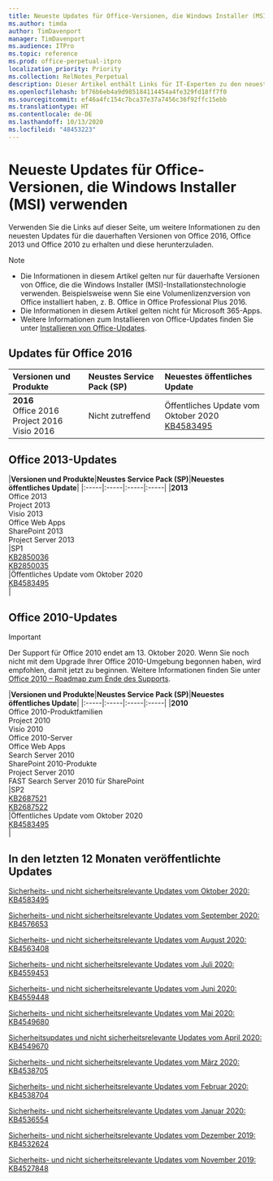 ```yaml
---
title: Neueste Updates für Office-Versionen, die Windows Installer (MSI) verwenden
ms.author: timda
author: TimDavenport
manager: TimDavenport
ms.audience: ITPro
ms.topic: reference
ms.prod: office-perpetual-itpro
localization_priority: Priority
ms.collection: RelNotes_Perpetual
description: Dieser Artikel enthält Links für IT-Experten zu den neuesten Updateinformationen für dauerhafte Versionen von Office 2016, Office 2013 und Office 2010
ms.openlocfilehash: bf76b6eb4a9d985184114454a4fe329fd18ff7f0
ms.sourcegitcommit: ef46a4fc154c7bca37e37a7456c36f92ffc15ebb
ms.translationtype: HT
ms.contentlocale: de-DE
ms.lasthandoff: 10/13/2020
ms.locfileid: "48453223"
---
```

# <a name="latest-updates-for-versions-of-office-that-use-windows-installer-msi"></a>Neueste Updates für Office-Versionen, die Windows Installer (MSI) verwenden

Verwenden Sie die Links auf dieser Seite, um weitere Informationen zu den neuesten Updates für die dauerhaften Versionen von Office 2016, Office 2013 und Office 2010 zu erhalten und diese herunterzuladen.
  
 
> [!NOTE]
> - Die Informationen in diesem Artikel gelten nur für dauerhafte Versionen von Office, die die Windows Installer (MSI)-Installationstechnologie verwenden. Beispielsweise wenn Sie eine Volumenlizenzversion von Office installiert haben, z. B. Office in Office Professional Plus 2016.
> - Die Informationen in diesem Artikel gelten nicht für Microsoft 365-Apps.
> - Weitere Informationen zum Installieren von Office-Updates finden Sie unter [Installieren von Office-Updates](https://support.office.com/article/2ab296f3-7f03-43a2-8e50-46de917611c5). 


## <a name="office-2016-updates"></a>Updates für Office 2016

|**Versionen und Produkte**|**Neustes Service Pack (SP)**|**Neuestes öffentliches Update**|
|:-----|:-----|:-----|
|**2016** <br/> Office 2016  <br/> Project 2016  <br/> Visio 2016  <br/> |Nicht zutreffend  <br/> |Öffentliches Update vom Oktober 2020  <br/> [KB4583495](https://support.microsoft.com/help/4583495) <br/> |
   
## <a name="office-2013-updates"></a>Office 2013-Updates

|**Versionen und Produkte**|**Neustes Service Pack (SP)**|**Neuestes öffentliches Update**|
|:-----|:-----|:-----|:-----|
|**2013** <br/> Office 2013  <br/> Project 2013  <br/> Visio 2013  <br/> Office Web Apps  <br/> SharePoint 2013  <br/> Project Server 2013  <br/> |SP1 <br/> [KB2850036](https://support.microsoft.com/kb/2850036) <br/>[KB2850035](https://support.microsoft.com/kb/2850035) <br/> |Öffentliches Update vom Oktober 2020  <br/> [KB4583495](https://support.microsoft.com/help/4583495) <br/> |
   
## <a name="office-2010-updates"></a>Office 2010-Updates
> [!IMPORTANT]
> Der Support für Office 2010 endet am 13. Oktober 2020. Wenn Sie noch nicht mit dem Upgrade Ihrer Office 2010-Umgebung begonnen haben, wird empfohlen, damit jetzt zu beginnen. Weitere Informationen finden Sie unter [Office 2010 – Roadmap zum Ende des Supports](https://docs.microsoft.com/DeployOffice/office-2010-end-support-roadmap). 

|**Versionen und Produkte**|**Neustes Service Pack (SP)**|**Neuestes öffentliches Update**|
|:-----|:-----|:-----|:-----|
|**2010** <br/> Office 2010-Produktfamilien  <br/> Project 2010  <br/> Visio 2010  <br/> Office 2010-Server  <br/> Office Web Apps  <br/> Search Server 2010  <br/> SharePoint 2010-Produkte  <br/> Project Server 2010  <br/> FAST Search Server 2010 für SharePoint  <br/> |SP2 <br/>[KB2687521](https://support.microsoft.com/kb/2687521) <br/> [KB2687522](https://support.microsoft.com/kb/2687522) <br/> |Öffentliches Update vom Oktober 2020  <br/> [KB4583495](https://support.microsoft.com/help/4583495) <br/>|
   

   
## <a name="updates-released-in-past-12-months"></a>In den letzten 12 Monaten veröffentlichte Updates
[Sicherheits- und nicht sicherheitsrelevante Updates vom Oktober 2020: KB4583495](https://support.microsoft.com/help/4583495)

[Sicherheits- und nicht sicherheitsrelevante Updates vom September 2020: KB4576653](https://support.microsoft.com/help/4576653)

[Sicherheits- und nicht sicherheitsrelevante Updates vom August 2020: KB4563408](https://support.microsoft.com/help/4563408)

[Sicherheits- und nicht sicherheitsrelevante Updates vom Juli 2020: KB4559453](https://support.microsoft.com/help/4559453)

[Sicherheits- und nicht sicherheitsrelevante Updates vom Juni 2020: KB4559448](https://support.microsoft.com/help/4559448)

[Sicherheits- und nicht sicherheitsrelevante Updates vom Mai 2020: KB4549680](https://support.microsoft.com/help/4549680)

[Sicherheitsupdates und nicht sicherheitsrelevante Updates vom April 2020: KB4549670](https://support.microsoft.com/help/4549670)

[Sicherheits- und nicht sicherheitsrelevante Updates vom März 2020: KB4538705](https://support.microsoft.com/help/4538705)

[Sicherheits- und nicht sicherheitsrelevante Updates vom Februar 2020: KB4538704](https://support.microsoft.com/help/4538704)

[Sicherheits- und nicht sicherheitsrelevante Updates vom Januar 2020: KB4536554](https://support.microsoft.com/help/4536554)

[Sicherheits- und nicht sicherheitsrelevante Updates vom Dezember 2019: KB4532624](https://support.microsoft.com/help/4532624)

[Sicherheits- und nicht sicherheitsrelevante Updates vom November 2019: KB4527848](https://support.microsoft.com/help/4527848)

 




</br>